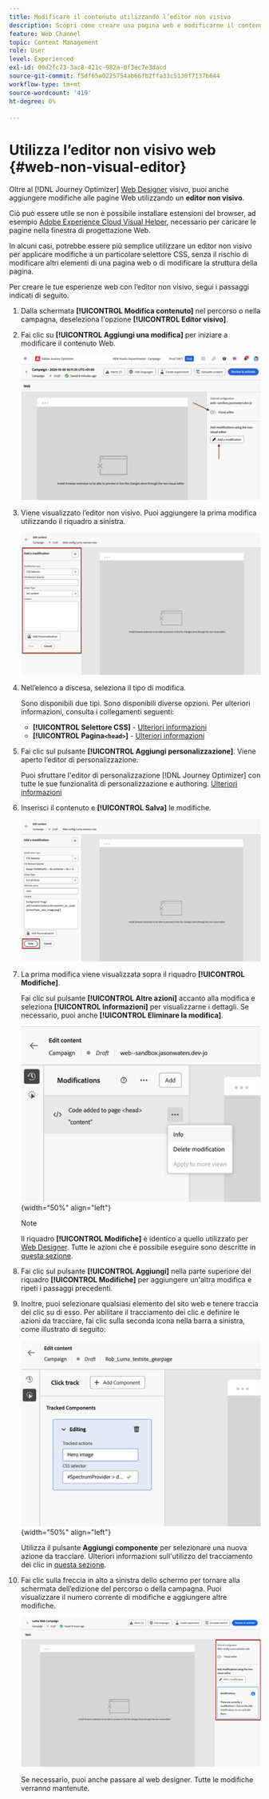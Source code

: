 ```yaml
---
title: Modificare il contenuto utilizzando l’editor non visivo
description: Scopri come creare una pagina web e modificarne il contenuto utilizzando l’editor non visivo di Journey Optimizer
feature: Web Channel
topic: Content Management
role: User
level: Experienced
exl-id: 00d2fc73-3ac8-421c-982a-0f3ec7e3dacd
source-git-commit: f5df65a0225754ab66fb2ffa33c5130f7137b644
workflow-type: tm+mt
source-wordcount: '419'
ht-degree: 0%

---
```


# Utilizza l’editor non visivo web {#web-non-visual-editor}

Oltre al [!DNL Journey Optimizer] [Web Designer](web-visual-editor.md) visivo, puoi anche aggiungere modifiche alle pagine Web utilizzando un **editor non visivo**.

Ciò può essere utile se non è possibile installare estensioni del browser, ad esempio [Adobe Experience Cloud Visual Helper](web-prerequisites.md#visual-authoring-prerequisites), necessario per caricare le pagine nella finestra di progettazione Web.

In alcuni casi, potrebbe essere più semplice utilizzare un editor non visivo per applicare modifiche a un particolare selettore CSS, senza il rischio di modificare altri elementi di una pagina web o di modificare la struttura della pagina.

Per creare le tue esperienze web con l’editor non visivo, segui i passaggi indicati di seguito.

1. Dalla schermata **[!UICONTROL Modifica contenuto]** nel percorso o nella campagna, deseleziona l&#39;opzione **[!UICONTROL Editor visivo]**.

1. Fai clic su **[!UICONTROL Aggiungi una modifica]** per iniziare a modificare il contenuto Web.

   ![](assets/web-campaign-add-modification-button.png)

1. Viene visualizzato l’editor non visivo. Puoi aggiungere la prima modifica utilizzando il riquadro a sinistra.

   ![](assets/web-non-visual-editor.png)

1. Nell’elenco a discesa, seleziona il tipo di modifica.

   Sono disponibili due tipi. Sono disponibili diverse opzioni. Per ulteriori informazioni, consulta i collegamenti seguenti:

   * **[!UICONTROL Selettore CSS]** - [Ulteriori informazioni](manage-web-modifications.md#css-selector)
   * **[!UICONTROL Pagina`<head>`]** - [Ulteriori informazioni](manage-web-modifications.md#page-head)

1. Fai clic sul pulsante **[!UICONTROL Aggiungi personalizzazione]**. Viene aperto l’editor di personalizzazione.

   Puoi sfruttare l&#39;editor di personalizzazione [!DNL Journey Optimizer] con tutte le sue funzionalità di personalizzazione e authoring. [Ulteriori informazioni](../personalization/personalization-build-expressions.md)

1. Inserisci il contenuto e **[!UICONTROL Salva]** le modifiche.

   ![](assets/web-non-visual-editor-ex-save.png)

1. La prima modifica viene visualizzata sopra il riquadro **[!UICONTROL Modifiche]**.

   Fai clic sul pulsante **[!UICONTROL Altre azioni]** accanto alla modifica e seleziona **[!UICONTROL Informazioni]** per visualizzarne i dettagli. Se necessario, puoi anche **[!UICONTROL Eliminare la modifica]**.

   ![](assets/web-non-visual-editor-ex-more.png){width="50%" align="left"}

   >[!NOTE]
   >
   >Il riquadro **[!UICONTROL Modifiche]** è identico a quello utilizzato per [Web Designer](web-visual-editor.md). Tutte le azioni che è possibile eseguire sono descritte in [questa sezione](manage-web-modifications.md#use-modifications-pane).

1. Fai clic sul pulsante **[!UICONTROL Aggiungi]** nella parte superiore del riquadro **[!UICONTROL Modifiche]** per aggiungere un&#39;altra modifica e ripeti i passaggi precedenti.


1. Inoltre, puoi selezionare qualsiasi elemento del sito web e tenere traccia dei clic su di esso. Per abilitare il tracciamento dei clic e definire le azioni da tracciare, fai clic sulla seconda icona nella barra a sinistra, come illustrato di seguito:

   ![](assets/web-campaign-click.png){width="50%" align="left"}

   Utilizza il pulsante **Aggiungi componente** per selezionare una nuova azione da tracciare. Ulteriori informazioni sull&#39;utilizzo del tracciamento dei clic in [questa sezione](monitor-web-experiences.md#use-click-tracking).


1. Fai clic sulla freccia in alto a sinistra dello schermo per tornare alla schermata dell’edizione del percorso o della campagna. Puoi visualizzare il numero corrente di modifiche e aggiungere altre modifiche.

   ![](assets/web-campaign-modifications.png)

   Se necessario, puoi anche passare al web designer. Tutte le modifiche verranno mantenute.
